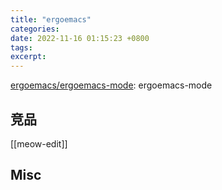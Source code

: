 ```yaml
---
title: "ergoemacs"
categories: 
date: 2022-11-16 01:15:23 +0800
tags: 
excerpt: 
---
```


[ergoemacs/ergoemacs-mode](https://github.com/ergoemacs/ergoemacs-mode): ergoemacs-mode





## 竞品

[[meow-edit]]



## Misc




